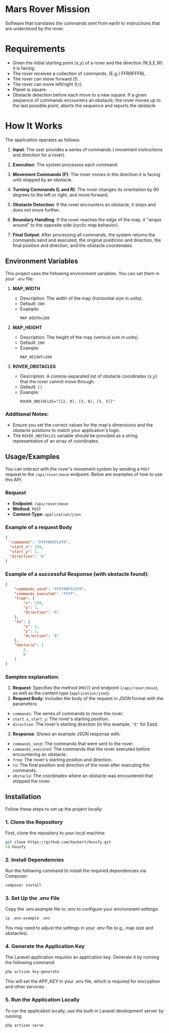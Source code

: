 
# Mars Rover Mission

Software that translates the commands sent from earth to instructions that are understood by the rover.

# Requirements
- Given the initial starting point (x,y) of a rover and the direction (N,S,E,W) it is facing.
- The rover receives a collection of commands. (E.g.) FFRRFFFRL
- The rover can move forward (f).
- The rover can move left/right (l,r).
- Planet is square.
- Obstacle detection before each move to a new square. If a given sequence of commands encounters an obstacle, the rover moves up to the last possible point, aborts the sequence and reports the obstacle

# How It Works
The application operates as follows:

1. __Input__: The user provides a series of commands ( movement instructions and direction for a rover).

2. __Execution__: The system processes each command:

3. __Movement Commands (F)__: The rover moves in the direction it is facing until stopped by an obstacle.

4. __Turning Commands (L and R)__: The rover changes its orientation by 90 degrees to the left or right, and move forward.

5. __Obstacle Detection__: If the rover encounters an obstacle, it stops and does not move further.

6. __Boundary Handling__: If the rover reaches the edge of the map, it "wraps around" to the opposite side (cyclic map behavior).

7. __Final Output__: After processing all commands, the system returns the commands send and executed, the original positicion and direction, the final position and direction, and the obstacle coordenates.

## Environment Variables

This project uses the following environment variables. You can set them in your `.env` file:

1. **MAP_WIDTH**  
   - Description: The width of the map (horizontal size in units).  
   - Default: `200`  
   - Example:
     ```plaintext
     MAP_WIDTH=200
     ```

2. **MAP_HEIGHT**  
   - Description: The height of the map (vertical size in units).  
   - Default: `200`  
   - Example:
     ```plaintext
     MAP_HEIGHT=100
     ```

3. **ROVER_OBSTACLES**  
   - Description: A comma-separated list of obstacle coordinates (x,y) that the rover cannot move through.  
   - Default: `[]`  
   - Example:
     ```plaintext
     ROVER_OBSTACLES="[[2, 0], [3, 0], [5, 5]]"
     ```

### Additional Notes:
- Ensure you set the correct values for the map's dimensions and the obstacle positions to match your application's logic.
- The `ROVER_OBSTACLES` variable should be provided as a string representation of an array of coordinates.


## Usage/Examples

You can interact with the rover's movement system by sending a `POST` request to the `/api/rover/move` endpoint. Below are examples of how to use this API.

### Request

- **Endpoint**: `/api/rover/move`
- **Method**: `POST`
- **Content-Type**: `application/json`

### Example of a request Body

```json
{
  "commands": "FFFFRRFFLFFR",
  "start_x": 199,
  "start_y": 1,
  "direction": "E"
}
```

### Example of a successful Response (with obstacle found):

```json
{
    "commands_send": "FFFFRRFFLFFR",
    "commands_executed": "FFFF",
    "from": {
        "x": 199,
        "y": 1,
        "direction": "E"
    },
    "to": {
        "x": 3,
        "y": 1,
        "direction": "E"
    },
    "obstacle": [
        3,
        0
    ]
}
```


### Samples explanation:

1. **Request**: Specifies the method (`POST`) and endpoint (`/api/rover/move`), as well as the content type (`application/json`).
2. **Request Body**: Includes the body of the request in JSON format with the parameters:
- `commands`: The series of commands to move the rover.
- `start_x`, `start_y`: The rover's starting position.
- `direction`: The rover's starting direction (in this example, `"E"` for East).
3. **Response**: Shows an example JSON response with:
- `commands_send`: The commands that were sent to the rover.
- `commands_executed`: The commands that the rover executed before encountering an obstacle.
- `from`: The rover's starting position and direction.
- `to`: The final position and direction of the rover after executing the commands.
- `obstacle`: The coordinates where an obstacle was encountered that stopped the rover.
   
## Installation

Follow these steps to set up the project locally:

### 1. Clone the Repository

First, clone the repository to your local machine:

```bash
git clone https://github.com/Xacbert/housfy.git
cd housfy
```

### 2. Install Dependencies

Run the following command to install the required dependencies via Composer:

```bash
composer install
```

### 3. Set Up the .env File
Copy the .env.example file to .env to configure your environment settings:

```bash
cp .env.example .env
```

You may need to adjust the settings in your .env file (e.g., map size and obstacles).

### 4. Generate the Application Key

The Laravel application requires an application key. Generate it by running the following command:

```bash
php artisan key:generate
```

This will set the APP_KEY in your .env file, which is required for encryption and other services.

### 5. Run the Application Locally

To run the application locally, use the built-in Laravel development server by running:

```bash
php artisan serve
```